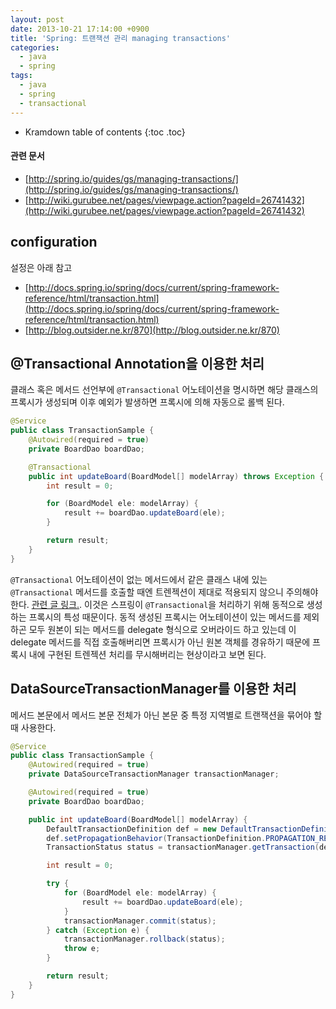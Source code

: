 ```yaml
---
layout: post
date: 2013-10-21 17:14:00 +0900
title: 'Spring: 트랜잭션 관리 managing transactions'
categories:
  - java
  - spring
tags:
  - java
  - spring
  - transactional
---
```


* Kramdown table of contents
{:toc .toc}

#### 관련 문서

- [http://spring.io/guides/gs/managing-transactions/](http://spring.io/guides/gs/managing-transactions/)
- [http://wiki.gurubee.net/pages/viewpage.action?pageId=26741432](http://wiki.gurubee.net/pages/viewpage.action?pageId=26741432)

## configuration

설정은 아래 참고

- [http://docs.spring.io/spring/docs/current/spring-framework-reference/html/transaction.html](http://docs.spring.io/spring/docs/current/spring-framework-reference/html/transaction.html)
- [http://blog.outsider.ne.kr/870](http://blog.outsider.ne.kr/870)

## @Transactional Annotation을 이용한 처리

클래스 혹은 메서드 선언부에 `@Transactional` 어노테이션을 명시하면 해당 클래스의 프록시가 생성되며 이후 예외가 발생하면 프록시에 의해 자동으로 롤백 된다.

```java
@Service
public class TransactionSample {
    @Autowired(required = true)
    private BoardDao boardDao;

    @Transactional
    public int updateBoard(BoardModel[] modelArray) throws Exception {
        int result = 0;

        for (BoardModel ele: modelArray) {
            result += boardDao.updateBoard(ele);
        }

        return result;
    }
}
```

`@Transactional` 어노테이션이 없는 메서드에서 같은 클래스 내에 있는 `@Transactional` 메서드를 호출할 때엔 트렌젝션이 제대로 적용되지 않으니 주의해야 한다. [관련 글 링크.](http://stackoverflow.com/questions/3423972/spring-transaction-method-call-by-the-method-within-the-same-class-does-not-wo). 이것은 스프링이 `@Transactional`을 처리하기 위해 동적으로 생성하는 프록시의 특성 때문이다. 동적 생성된 프록시는 어노테이션이 있는 메서드를 제외하곤 모두 원본이 되는 메서드를 delegate 형식으로 오버라이드 하고 있는데 이 delegate 메서드를 직접 호출해버리면 프록시가 아닌 원본 객체를 경유하기 때문에 프록시 내에 구현된 트렌젝션 처리를 무시해버리는 현상이라고 보면 된다.

## DataSourceTransactionManager를 이용한 처리

메서드 본문에서 메서드 본문 전체가 아닌 본문 중 특정 지역별로 트랜잭션을 묶어야 할 때 사용한다.

```java
@Service
public class TransactionSample {
    @Autowired(required = true)
    private DataSourceTransactionManager transactionManager;

    @Autowired(required = true)
    private BoardDao boardDao;

    public int updateBoard(BoardModel[] modelArray) {
        DefaultTransactionDefinition def = new DefaultTransactionDefinition();
        def.setPropagationBehavior(TransactionDefinition.PROPAGATION_REQUIRED);
        TransactionStatus status = transactionManager.getTransaction(def);

        int result = 0;

        try {
            for (BoardModel ele: modelArray) {
                result += boardDao.updateBoard(ele);
            }
            transactionManager.commit(status);
        } catch (Exception e) {
            transactionManager.rollback(status);
            throw e;
        }

        return result;
    }
}
```

